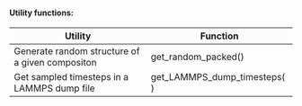 #### Utility functions:

| Utility | Function |
| ----------- | ----------- |
| Generate random structure of a given compositon| get_random_packed()| 
| Get sampled timesteps in a LAMMPS dump file | get_LAMMPS_dump_timesteps( ) |